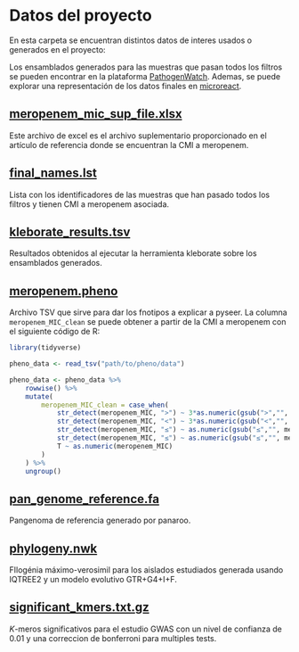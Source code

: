 # Datos del proyecto

En esta carpeta se encuentran distintos datos de interes usados o generados en el proyecto:

Los ensamblados generados para las muestras que pasan todos los filtros se pueden encontrar en la plataforma [PathogenWatch](https://pathogen.watch/collection/fesgrd7va3kc-eib-project). Ademas, se puede explorar una representación de los datos finales en [microreact](https://microreact.org/project/eib-project).

## [meropenem_mic_sup_file.xlsx](meropenem_mic_sup_file.xlsx)

Este archivo de excel es el archivo suplementario proporcionado en el artículo de referencia donde se encuentran la CMI a meropenem. 

## [final_names.lst](final_names.lst)

Lista con los identificadores de las muestras que han pasado todos los filtros y tienen CMI a meropenem asociada.

## [kleborate_results.tsv](kleborate_results.tsv)

Resultados obtenidos al ejecutar la herramienta kleborate sobre los ensamblados generados. 

## [meropenem.pheno](meropenem.pheno)

Archivo TSV que sirve para dar los fnotipos a explicar a pyseer. La columna `meropenem_MIC_clean` se puede obtener a partir de la CMI a meropenem con el siguiente código de R:

```R
library(tidyverse)

pheno_data <- read_tsv("path/to/pheno/data")

pheno_data <- pheno_data %>%
    rowwise() %>%
    mutate(
        meropenem_MIC_clean = case_when(
            str_detect(meropenem_MIC, ">") ~ 3*as.numeric(gsub(">","", meropenem_MIC))/2,
            str_detect(meropenem_MIC, "<") ~ 3*as.numeric(gsub("<","", meropenem_MIC))/4,
            str_detect(meropenem_MIC, "≤") ~ as.numeric(gsub("≤","", meropenem_MIC)),
            str_detect(meropenem_MIC, "≤") ~ as.numeric(gsub("≤","", meropenem_MIC)),
            T ~ as.numeric(meropenem_MIC)
        )
    ) %>%
    ungroup()
```

## [pan_genome_reference.fa](pan_genome_reference.fa)

Pangenoma de referencia generado por panaroo.

## [phylogeny.nwk](phylogeny.nwk)

FIlogénia máximo-verosimil para los aislados estudiados generada usando IQTREE2 y un modelo evolutivo GTR+G4+I+F.

## [significant_kmers.txt.gz](significant_kmers.txt.gz)

*K*-meros significativos para el estudio GWAS con un nivel de confianza de 0.01 y una correccion de bonferroni para multiples tests.

